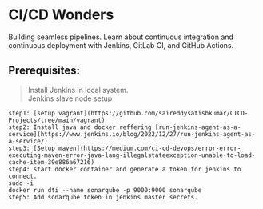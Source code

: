 # CI/CD Wonders
Building seamless pipelines. Learn about continuous integration and continuous deployment with Jenkins, GitLab CI, and GitHub Actions.

## Prerequisites:  
> Install Jenkins in local system.  
> Jenkins slave node setup  
``````
step1: [setup vagrant](https://github.com/saireddysatishkumar/CICD-Projects/tree/main/vagrant)
step2: Install java and docker reffering [run-jenkins-agent-as-a-service](https://www.jenkins.io/blog/2022/12/27/run-jenkins-agent-as-a-service/)
step3: [Setup maven](https://medium.com/ci-cd-devops/error-error-executing-maven-error-java-lang-illegalstateexception-unable-to-load-cache-item-39e886a67216) 
step4: start docker container and generate a token for jenkins to connect.
sudo -i
docker run dti --name sonarqube -p 9000:9000 sonarqube
step5: Add sonarqube token in jenkins master secrets.

